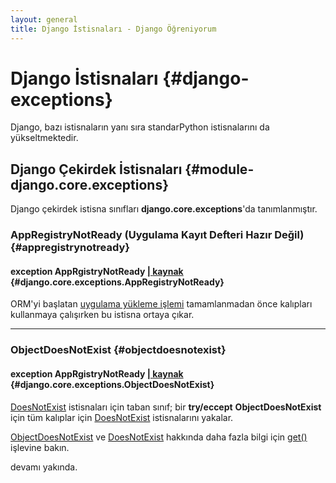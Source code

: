 ```yaml
---
layout: general
title: Django İstisnaları - Django Öğreniyorum
---
```

# Django İstisnaları {#django-exceptions}

Django, bazı istisnaların yanı sıra standarPython istisnalarını da yükseltmektedir.

## Django Çekirdek İstisnaları {#module-django&#46;core&#46;exceptions}

Django çekirdek istisna sınıfları **django.core.exceptions**'da tanımlanmıştır.

### AppRegistryNotReady (Uygulama Kayıt Defteri Hazır Değil) {#appregistrynotready}

#### exception AppRgistryNotReady [| **kaynak**](/en/2.0/_modules/django/core/exceptions/#AppRegistryNotReady) {#django.core.exceptions.AppRegistryNotReady}

ORM'yi başlatan [uygulama yükleme işlemi](/en/2.0/ref/applications/#app-loading-process) tamamlanmadan önce kalıpları kullanmaya çalışırken bu istisna ortaya çıkar.

<hr>

### ObjectDoesNotExist {#objectdoesnotexist}

#### exception AppRgistryNotReady [| **kaynak**](/en/2.0/_modules/django/core/exceptions/#ObjectDoesNotExist) {#django.core.exceptions.ObjectDoesNotExist}

[DoesNotExist](/en/2.0/ref/models/instances/#django.db.models.Model.DoesNotExist) istisnaları için taban sınıf; bir **try/eccept** **ObjectDoesNotExist** için tüm kalıplar için [DoesNotExist](/en/2.0/ref/models/instances/#django.db.models.Model.DoesNotExist) istisnalarını yakalar.

[ObjectDoesNotExist](/en/2.0/ref/exceptions/#django.core.exceptions.ObjectDoesNotExist) ve [DoesNotExist](/en/2.0/ref/models/instances/#django.db.models.Model.DoesNotExist) hakkında daha fazla bilgi için [get()](/en/2.0/ref/models/querysets/#django.db.models.query.QuerySet.get) işlevine bakın.

devamı yakında.

